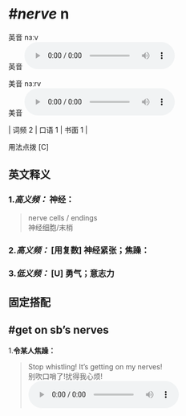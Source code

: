 # ***\#nerve*** n
英音 nɜːv  
英音
<audio src="./media/nerve-B.aac" controls="controls"></audio>

美音 nɜːrv  
美音
<audio src="./media/nerve.aac" controls="controls"></audio>



| 词频 2 | 口语 1 | 书面 1 |  

用法点拨  [C]

英文释义
---
### 1.*高义频：* **神经：**  

 > nerve cells / endings  
 > 神经细胞/末梢    

### 2.*高义频：* **[用复数] 神经紧张；焦躁：**  

### 3.*低义频：* **[U] 勇气；意志力**  


固定搭配
---
## \#get on sb’s nerves 
1.**令某人焦躁：**  

 > Stop whistling! It’s getting on my nerves!  
 > 别吹口哨了!扰得我心烦!    
<audio src="./media/nerve-1.aac" controls="controls"></audio>


